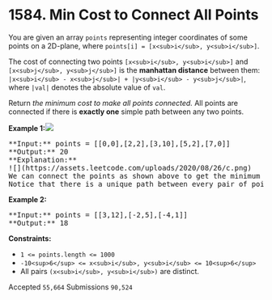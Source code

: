 # 1584. Min Cost to Connect All Points

You are given an array `points` representing integer coordinates of some points on a 2D-plane, where `points[i] = [x<sub>i</sub>, y<sub>i</sub>]`.

The cost of connecting two points `[x<sub>i</sub>, y<sub>i</sub>]` and `[x<sub>j</sub>, y<sub>j</sub>]` is the **manhattan distance** between them: `|x<sub>i</sub> - x<sub>j</sub>| + |y<sub>i</sub> - y<sub>j</sub>|`, where `|val|` denotes the absolute value of `val`.

Return _the minimum cost to make all points connected._ All points are connected if there is **exactly one** simple path between any two points.

**Example 1:**![](https://assets.leetcode.com/uploads/2020/08/26/d.png)

<pre>
**Input:** points = [[0,0],[2,2],[3,10],[5,2],[7,0]]
**Output:** 20
**Explanation:** 
![](https://assets.leetcode.com/uploads/2020/08/26/c.png)
We can connect the points as shown above to get the minimum cost of 20.
Notice that there is a unique path between every pair of points.
</pre>

**Example 2:**

<pre>
**Input:** points = [[3,12],[-2,5],[-4,1]]
**Output:** 18
</pre>

**Constraints:**

* `1 <= points.length <= 1000`
* `-10<sup>6</sup> <= x<sub>i</sub>, y<sub>i</sub> <= 10<sup>6</sup>`
* All pairs `(x<sub>i</sub>, y<sub>i</sub>)` are distinct.

Accepted `55,664` Submissions `90,524`
